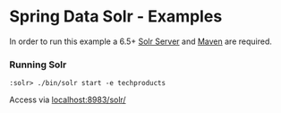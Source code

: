# Spring Data Solr - Examples

In order to run this example a 6.5+ [Solr Server](https://lucene.apache.org/solr/downloads.html) and [Maven](https://maven.apache.org/download.cgi) are required.

### Running Solr
```emacs
:solr> ./bin/solr start -e techproducts
```

Access via [localhost:8983/solr/](http://localhost:8983/solr/#/techproducts)
